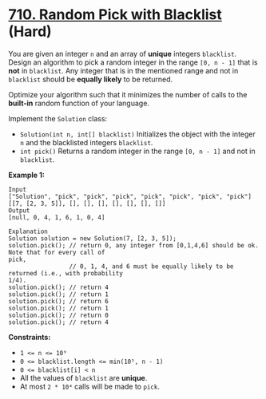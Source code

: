 # [710. Random Pick with Blacklist][link] (Hard)

[link]: https://leetcode.com/problems/random-pick-with-blacklist/

You are given an integer `n` and an array of **unique** integers `blacklist`. Design an algorithm to
pick a random integer in the range `[0, n - 1]` that is **not** in `blacklist`. Any integer that is
in the mentioned range and not in `blacklist` should be **equally likely** to be returned.

Optimize your algorithm such that it minimizes the number of calls to the **built-in** random
function of your language.

Implement the `Solution` class:

- `Solution(int n, int[] blacklist)` Initializes the object with the integer `n` and the blacklisted
integers `blacklist`.
- `int pick()` Returns a random integer in the range `[0, n - 1]` and not in `blacklist`.

**Example 1:**

```
Input
["Solution", "pick", "pick", "pick", "pick", "pick", "pick", "pick"]
[[7, [2, 3, 5]], [], [], [], [], [], [], []]
Output
[null, 0, 4, 1, 6, 1, 0, 4]

Explanation
Solution solution = new Solution(7, [2, 3, 5]);
solution.pick(); // return 0, any integer from [0,1,4,6] should be ok. Note that for every call of
pick,
                 // 0, 1, 4, and 6 must be equally likely to be returned (i.e., with probability
1/4).
solution.pick(); // return 4
solution.pick(); // return 1
solution.pick(); // return 6
solution.pick(); // return 1
solution.pick(); // return 0
solution.pick(); // return 4
```

**Constraints:**

- `1 <= n <= 10⁹`
- `0 <= blacklist.length <= min(10⁵, n - 1)`
- `0 <= blacklist[i] < n`
- All the values of `blacklist` are **unique**.
- At most `2 * 10⁴` calls will be made to `pick`.
